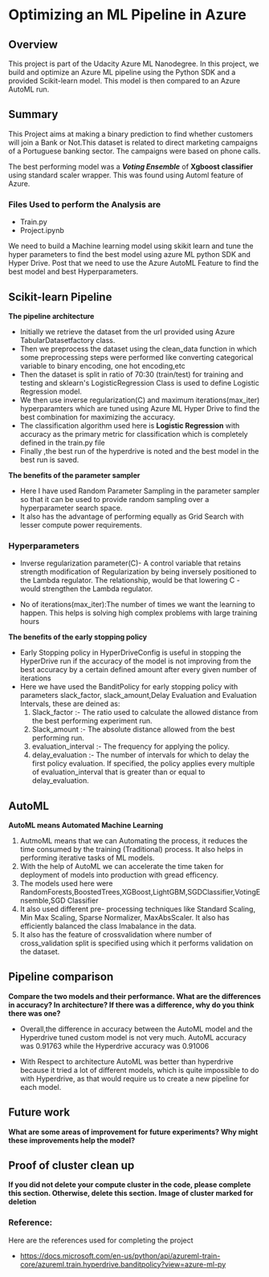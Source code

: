 # Optimizing an ML Pipeline in Azure

## Overview
This project is part of the Udacity Azure ML Nanodegree.
In this project, we build and optimize an Azure ML pipeline using the Python SDK and a provided Scikit-learn model.
This model is then compared to an Azure AutoML run.

## Summary
 This Project aims at making a binary prediction to find whether customers will join a Bank or Not.This dataset is related to direct marketing campaigns of a Portuguese banking sector. The campaigns were based on phone calls.

The best performing model was a ***Voting Ensemble*** of **Xgboost classifier** using standard scaler wrapper. This was found using Automl feature of Azure.

### Files Used to perform the Analysis are 

- Train.py
- Project.ipynb


We need to build a Machine learning model using skikit learn and tune the hyper parameters to find the best model using azure ML python SDK and Hyper Drive.
Post that we need to use the Azure AutoML Feature to find the best model and best Hyperparameters.

## Scikit-learn Pipeline
**The pipeline architecture**

- Initially we retrieve the dataset from the url provided using Azure TabularDatasetfactory class.
- Then we preprocess the dataset using the clean_data function in which some preprocessing steps were performed like converting categorical variable to binary encoding, one hot encoding,etc
- Then the dataset is split in ratio of 70:30 (train/test) for training and testing and sklearn's LogisticRegression Class is used to define Logistic Regression model.
- We then use inverse regularization(C) and maximum iterations(max_iter) hyperparamters which are tuned using Azure ML Hyper Drive to find the best combination for maximizing the accuracy.
- The classification algorithm used here is **Logistic Regression** with accuracy as the primary metric for classification which is completely defined in the train.py file
- Finally ,the best run of the hyperdrive is noted and the best model in the best run is saved.

**The benefits of the parameter sampler**

- Here I have used Random Parameter Sampling in the parameter sampler so that it can be used to provide random sampling over a hyperparameter search space.
- It also has the advantage of performing equally as Grid Search with lesser compute power requirements.

### Hyperparameters

- Inverse regularization parameter(C)- A control variable that retains strength modification of Regularization by being inversely positioned to the Lambda regulator. The relationship, would be that lowering C - would strengthen the Lambda regulator.

- No of iterations(max_iter):The number of times we want the learning to happen. This helps is solving high complex problems with large training hours

**The benefits of the early stopping policy** 
 
-  Early Stopping policy in HyperDriveConfig is useful in stopping the HyperDrive run if the accuracy of the model is not improving from the best accuracy by a certain defined amount after every given number of iterations
- Here we have used the BanditPolicy for early stopping policy with parameters slack_factor, slack_amount,Delay Evaluation and Evaluation Intervals, these are deined as:
   1. Slack_factor :- The ratio used to calculate the allowed distance from the best performing experiment run.
   2. Slack_amount :- The absolute distance allowed from the best performing run.
   3. evaluation_interval :- The frequency for applying the policy.
   4. delay_evaluation :- The number of intervals for which to delay the first policy evaluation. If specified, the policy applies every multiple of evaluation_interval that is greater than or equal to delay_evaluation.

## AutoML
**AutoML means Automated Machine Learning**

1. AutmoML means that we can Automating the process, it reduces the time consumed by the training (Traditional) process. It also helps in performing iterative tasks of ML models.
2. With the help of AutoML we can accelerate the time taken for deployment of models into production with gread efficency.
3. The models used here were RandomForests,BoostedTrees,XGBoost,LightGBM,SGDClassifier,VotingEnsemble,SGD Classifier
4. It also used different pre- processing techniques like Standard Scaling, Min Max Scaling, Sparse Normalizer, MaxAbsScaler. It also has efficiently balanced the class Imabalance in the data.
5. It also has the feature of crossvalidation where number of cross_validation split is specified using which it performs validation on the dataset.

## Pipeline comparison
**Compare the two models and their performance. What are the differences in accuracy? In architecture? If there was a difference, why do you think there was one?**

- Overall,the difference in accuracy between the AutoML model and the Hyperdrive tuned custom model is not very much. AutoML accuracy was 0.91763 while the Hyperdrive accuracy was 0.91006

- With Respect to architecture AutoML was better than hyperdrive because it tried a lot of different models, which is quite impossible to do with Hyperdrive, as that would require us to create a new pipeline for each model.


## Future work
**What are some areas of improvement for future experiments? Why might these improvements help the model?**

## Proof of cluster clean up
**If you did not delete your compute cluster in the code, please complete this section. Otherwise, delete this section.**
**Image of cluster marked for deletion**


### Reference:

Here are the references used for completing the project

- https://docs.microsoft.com/en-us/python/api/azureml-train-core/azureml.train.hyperdrive.banditpolicy?view=azure-ml-py


